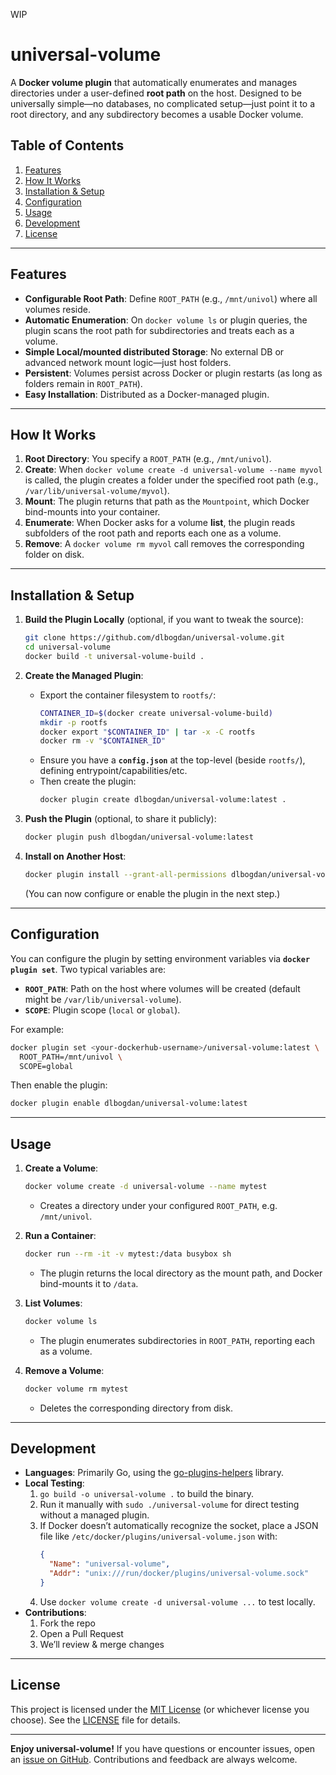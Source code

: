 WIP 
# universal-volume

A **Docker volume plugin** that automatically enumerates and manages directories under a user-defined **root path** on the host. Designed to be universally simple—no databases, no complicated setup—just point it to a root directory, and any subdirectory becomes a usable Docker volume.


## Table of Contents

1. [Features](#features)  
2. [How It Works](#how-it-works)  
3. [Installation & Setup](#installation--setup)  
4. [Configuration](#configuration)  
5. [Usage](#usage)  
6. [Development](#development)  
7. [License](#license)

---

## Features

- **Configurable Root Path**: Define `ROOT_PATH` (e.g., `/mnt/univol`) where all volumes reside.  
- **Automatic Enumeration**: On `docker volume ls` or plugin queries, the plugin scans the root path for subdirectories and treats each as a volume.  
- **Simple Local/mounted distributed Storage**: No external DB or advanced network mount logic—just host folders.  
- **Persistent**: Volumes persist across Docker or plugin restarts (as long as folders remain in `ROOT_PATH`).  
- **Easy Installation**: Distributed as a Docker-managed plugin.  

---

## How It Works

1. **Root Directory**: You specify a `ROOT_PATH` (e.g., `/mnt/univol`).  
2. **Create**: When `docker volume create -d universal-volume --name myvol` is called, the plugin creates a folder under the specified root path (e.g., `/var/lib/universal-volume/myvol`).  
3. **Mount**: The plugin returns that path as the `Mountpoint`, which Docker bind-mounts into your container.  
4. **Enumerate**: When Docker asks for a volume **list**, the plugin reads subfolders of the root path and reports each one as a volume.  
5. **Remove**: A `docker volume rm myvol` call removes the corresponding folder on disk.

---

## Installation & Setup

1. **Build the Plugin Locally** (optional, if you want to tweak the source):
   ```bash
   git clone https://github.com/dlbogdan/universal-volume.git
   cd universal-volume
   docker build -t universal-volume-build .
   ```

2. **Create the Managed Plugin**:
   - Export the container filesystem to `rootfs/`:
     ```bash
     CONTAINER_ID=$(docker create universal-volume-build)
     mkdir -p rootfs
     docker export "$CONTAINER_ID" | tar -x -C rootfs
     docker rm -v "$CONTAINER_ID"
     ```
   - Ensure you have a **`config.json`** at the top-level (beside `rootfs/`), defining entrypoint/capabilities/etc.
   - Then create the plugin:
     ```bash
     docker plugin create dlbogdan/universal-volume:latest .
     ```

3. **Push the Plugin** (optional, to share it publicly):
   ```bash
   docker plugin push dlbogdan/universal-volume:latest
   ```

4. **Install on Another Host**:
   ```bash
   docker plugin install --grant-all-permissions dlbogdan/universal-volume:latest
   ```
   (You can now configure or enable the plugin in the next step.)

---

## Configuration

You can configure the plugin by setting environment variables via **`docker plugin set`**. Two typical variables are:

- **`ROOT_PATH`**: Path on the host where volumes will be created (default might be `/var/lib/universal-volume`).  
- **`SCOPE`**: Plugin scope (`local` or `global`).

For example:

```bash
docker plugin set <your-dockerhub-username>/universal-volume:latest \
  ROOT_PATH=/mnt/univol \
  SCOPE=global
```

Then enable the plugin:

```bash
docker plugin enable dlbogdan/universal-volume:latest
```

---

## Usage

1. **Create a Volume**:
   ```bash
   docker volume create -d universal-volume --name mytest
   ```
   - Creates a directory under your configured `ROOT_PATH`, e.g. `/mnt/univol`.

2. **Run a Container**:
   ```bash
   docker run --rm -it -v mytest:/data busybox sh
   ```
   - The plugin returns the local directory as the mount path, and Docker bind-mounts it to `/data`.

3. **List Volumes**:
   ```bash
   docker volume ls
   ```
   - The plugin enumerates subdirectories in `ROOT_PATH`, reporting each as a volume.

4. **Remove a Volume**:
   ```bash
   docker volume rm mytest
   ```
   - Deletes the corresponding directory from disk.

---

## Development

- **Languages**: Primarily Go, using the [go-plugins-helpers](https://github.com/docker/go-plugins-helpers) library.
- **Local Testing**:
  1. `go build -o universal-volume .` to build the binary.  
  2. Run it manually with `sudo ./universal-volume` for direct testing without a managed plugin.  
  3. If Docker doesn’t automatically recognize the socket, place a JSON file like `/etc/docker/plugins/universal-volume.json` with:
     ```json
     {
       "Name": "universal-volume",
       "Addr": "unix:///run/docker/plugins/universal-volume.sock"
     }
     ```
  4. Use `docker volume create -d universal-volume ...` to test locally.
- **Contributions**:  
  1. Fork the repo  
  2. Open a Pull Request  
  3. We’ll review & merge changes

---

## License

This project is licensed under the [MIT License](./LICENSE) (or whichever license you choose). See the [LICENSE](./LICENSE) file for details.

---

**Enjoy universal-volume!** If you have questions or encounter issues, open an [issue on GitHub](https://github.com/<your-username>/universal-volume/issues). Contributions and feedback are always welcome.
